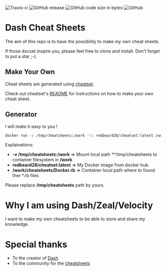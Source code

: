 
![Travis-ci](https://api.travis-ci.org/redbeard28/cheatsheets.svg?branch=master&style=plastic)
![GitHub release](https://img.shields.io/github/release/redbeard28/cheatsheets.svg?color=green&logo=github&style=plastic)
![GitHub code size in bytes](https://img.shields.io/github/languages/code-size/redbeard28/cheatsheets.svg?style=plastic)
![GitHub](https://img.shields.io/github/license/redbeard28/redbeard28.admin_tools.svg?style=plastic)

Dash Cheat Sheets 
===========

The aim of this repo is to have the possibility to make my own cheat sheets.

If those docset inspire you, please feel free to clone and install. Don't forget to put a star ;-).


## Make Your Own

Cheat sheets are generated using [cheatset](https://github.com/Kapeli/cheatset#readme).

Check out cheatset's [README](https://github.com/Kapeli/cheatset#readme) for instructions on how to make your own cheat sheet.

## Generator

I will make it easy to you !

````bash
docker run -v /tmp/cheatsheets:/work -ti redbeard28/cheatset:latest /work/cheatsheets/Docker.rb
````

Explainations:

 * **-v /tmp/cheatsheets:/work** => Mount local path **/tmp/cheatsheets to container filesystem in **/work**
 * **redbeard28/cheatset:latest** => My Docker image from docker hub.
 * **/work/cheatsheets/Docker.rb** => Container local path where to found ther *.rb files
 
Please replace **/tmp/cheatsheets** path by yours.

# Why I am using Dash/Zeal/Velocity
I want to make my own cheatsheets to be able to store and share my knowledge.

# Special thanks
 * To the creator of [Dash](https://kapeli.com/dash)
 * To the community for the [cheatsheets]() 
